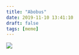 ```yaml
---
title: "Abobus"
date: 2019-11-10 13:41:10
draft: false
tags: [meme]
---
```


![](https://sun9-23.userapi.com/impf/c855324/v855324158/15d4fb/ilLt6gLUkKc.jpg?size=951x100&quality=96&sign=0043f34c3f60fbb023b30e14ebd5c462&c_uniq_tag=ohi03xGkkTiBpIEqSflkZFnN3DWKvM6BBQ47-D2p4jo&type=album)

